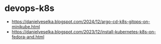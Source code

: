 # devops-k8s

* https://danielveselka.blogspot.com/2024/12/argo-cd-k8s-gitops-on-minikube.html
* https://danielveselka.blogspot.com/2023/12/install-kubernetes-k8s-on-fedora-and.html
